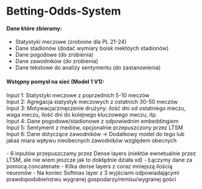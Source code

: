 # Betting-Odds-System

<h4>Dane które zbieramy:</h4>
<ul>
  <li>Statystyki meczowe (zrobione dla PL 21-24)</li>
  <li>Dane stadionów (dodać wymiary boisk niektóych stadionów)</li>
  <li>Dane pogodowe (do zrobienia)</li>
  <li>Dane zawodników (do zrobienia)</li>
  <li>Dane tekstowe do analizy sentymentu (do zastanowienia)</li>
</ul>


<h4>Wstępny pomysł na sieć (Model 1 V1):</h4>
Input 1: Statystyki meczowe z poprzednich 5-10 meczów</br>
Input 2: Agregacja statystyk meczowych z ostatnich 30-50 meczów</br>
Input 3: Motywacja/zmęczenie drużyny: ilość dni od ostatniego meczu, waga meczu, ilość dni do kolejnego kluczowego meczu, itp.</br>
Input 4: Dane pogodowe/stadionowe z odpowiednim embeddingiem</br>
Input 5: Sentyment z mediów, opcjonalnie przepuszczony przez LTSM</br>
Input 6: Dane dotyczące zawodników -> Dodatkowy model do tego lub jakaś miara wpływu nieobecnych zawodników względem obecnych</br>
</br>
- 6 inputów przepuszczamy przez Dense layers (niektóe ewnetualnie przez LTSM, ale nie wiem jeszcze jak to dokłądnie działa xd)
- Łączymy dane za pomocą concatenate
- Kilka dense layers z coraz mniejszą ilością neuronów
- Na koniec Softmax layer z 3 wyjściami odpowiadającymi prawdopodobieństwu wygranej gospodarzy/remisu/wygranej gości


